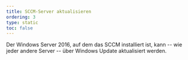 ```yaml
---
title: SCCM-Server aktualisieren
ordering: 3
type: static
toc: false
---
```


Der Windows Server 2016, auf dem das SCCM installiert ist, kann -- wie jeder andere Server -- über Windows Update aktualisiert werden. 